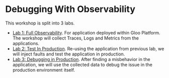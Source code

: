 # Debugging With Observability

This workshop is split into 3 labs.

- [Lab 1: Full Observability](./1-gloo-platform-observability/README.md). For application deployed within Gloo Platform.
  The workshop will collect Traces, Logs and Metrics from the applications.
- [Lab 2: Test In Production](./2-test-in-production/README.md). Re-using the application from previous lab, we will
  inject faults and test the application in production.
- [Lab 3: Debugging in Production](./3-debug-in-production). After finding a misbehavior in the application,
  we will use the collected data to debug the issue in the production environment itself.


